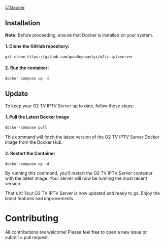 [![Docker](https://img.shields.io/docker/v/moustafakamel/o2tv-iptvserver/latest)](https://hub.docker.com/r/moustafakamel/o2tv-iptvserver)



## Installation

**Note**: Before proceeding, ensure that Docker is installed on your system.

#### 1. Clone the GitHub repository:
```bash
git clone https://github.com/goodbyepavlyi/o2tv-iptvserver
```

#### 2. Run the container:
```bash
docker compose up -d
```

## Update

To keep your O2 TV IPTV Server up to date, follow these steps:

#### 1. Pull the Latest Docker Image

```bash
docker-compose pull
```

This command will fetch the latest version of the O2 TV IPTV Server Docker image from the Docker Hub.


#### 2. Restart the Container
```
docker-compose up -d
```

By running this command, you'll restart the O2 TV IPTV Server container with the latest image. Your server will now be running the most recent version.

That's it! Your O2 TV IPTV Server is now updated and ready to go. Enjoy the latest features and improvements.

# Contributing
All contributions are welcome! Please feel free to open a new issue or submit a pull request.
